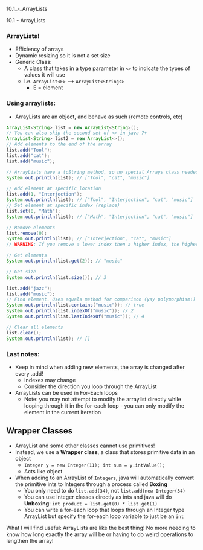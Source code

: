 10.1_-_ArrayLists

10.1 - ArrayLists

### ArrayLists!
- Efficiency of arrays
- Dynamic resizing so it is not a set size
- Generic Class:
	- A class that takes in a type parameter in `<>` to indicate the types of values it will use
	- i.e. `ArrayList<E>` --> `ArrayList<Strings>`
		- E = element
### Using arraylists:
- ArrayLists are an object, and behave as such (remote controls, etc)
```java
ArrayList<String> list = new ArrayList<String>();
// You can also skip the second set of <> in java 7+
ArrayList<String> list2 = new ArrayList<>();
// Add elements to the end of the array
list.add("Tool");
list.add("cat");
list.add("music");

// ArrayLists have a toString method, so no special Arrays class needed to print:
System.out.println(list); // ["Tool", "cat", "music"]

// Add element at specific location
list.add(1, "Interjection");
System.out.println(list); // ["Tool", "Interjection", "cat", "music"]
// Set element at specific index (replace)
list.set(0, "Math");
System.out.println(list); // ["Math", "Interjection", "cat", "music"]

// Remove elements
list.remove(0);
System.out.println(list); // ["Interjection", "cat", "music"]
// WARNING: If you remove a lower index then a higher index, the higher index will only remove based off of the array after removing the lower index!

// Get elements
System.out.println(list.get(2)); // "music"

// Get size
System.out.println(list.size()); // 3

list.add("jazz");
list.add("music");
// Find element. Uses equals method for comparison (yay polymorphism!)
System.out.println(list.contains("music")); // true
System.out.println(list.indexOf("music")); // 2
System.out.println(list.lastIndexOf("music")); // 4

// Clear all elements
list.clear();
System.out.println(list); // []

```
### Last notes:
- Keep in mind when adding new elements, the array is changed after every .add!
	- Indexes may change
	- Consider the direction you loop through the ArrayList
- ArrayLists can be used in For-Each loops
	- Note: you may not attempt to modify the arraylist directly while looping through it in the for-each loop - you can only modify the element in the current iteration

## Wrapper Classes
- ArrayList and some other classes cannot use primitives!
- Instead, we use a **Wrapper class**, a class that stores primitive data in an object
	- `Integer y = new Integer(11); int num = y.intValue();`
	- Acts like object
- When adding to an ArrayList of `Integers`, java will automatically convert the primitive ints to Integers through a process called **Boxing**
	- You only need to do `list.add(34)`, not `list.add(new Integer(34)`
	- You can use Integer classes directly as ints and java will do **Unboxing**: `int product = list.get(0) * list.get(1)`
	- You can write a for-each loop that loops through an Integer type ArrayList but specify the for-each loop variable to just be an `int`

What I will find useful: ArrayLists are like the best thing! No more needing to know how long exactly the array will be or having to do weird operations to lengthen the array!